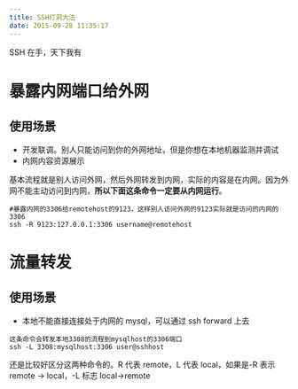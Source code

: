 ```yaml
---
title: SSH打洞大法
date: 2015-09-28 11:35:17
---
```


SSH 在手，天下我有

# 暴露内网端口给外网

## 使用场景

- 开发联调。别人只能访问到你的外网地址，但是你想在本地机器监测并调试
- 内网内容资源展示

基本流程就是别人访问外网，然后外网转发到内网，实际的内容是在内网。因为外网不能主动访问到内网，**所以下面这条命令一定要从内网运行**。

```
#暴露内网的3306给remotehost的9123，这样别人访问外网的9123实际就是访问的内网的3306
ssh -R 9123:127.0.0.1:3306 username@remotehost
```

# 流量转发

## 使用场景

- 本地不能直接连接处于内网的 mysql，可以通过 ssh forward 上去

```
这条命令会转发本地3308的流程到mysqlhost的3306端口
ssh -L 3308:mysqlhost:3306 user@sshhost
```

还是比较好区分这两种命令的。R 代表 remote，L 代表 local，如果是-R 表示 remote -> local，-L 标志 local->remote

